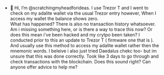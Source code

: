 - 👋 Hi, I’m @scratchingmyheadforideas. I use Trezor T and I went to check on my adalite wallet via the usual Trezor entry however, 
When I access my wallet the balance shows zero.  
What has happened? 
There is also no transaction history whatsoever.  
Am i missing something here, or is there a way to trace this now? Or does this mean i've been hacked and my crytpo been taken?
I conducted prior to this an update to Trezor T ( firmware one that is ). And usually use this method to access my adalite wallet rather then the mnemonic words. 
I beleive i also just tried Daedalus chekc too- but im unsure that this was done correctly. Took like 3 days to go through and check transactions with the blockchain.
 Does this sound right? Can anyone offer advice to help me?
